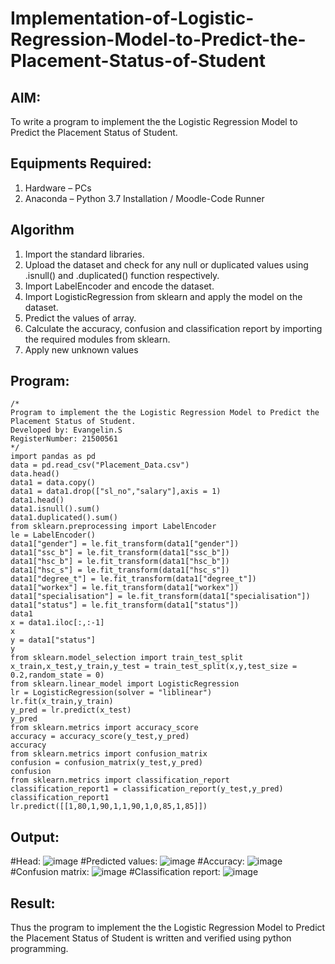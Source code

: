 # Implementation-of-Logistic-Regression-Model-to-Predict-the-Placement-Status-of-Student

## AIM:
To write a program to implement the the Logistic Regression Model to Predict the Placement Status of Student.

## Equipments Required:
1. Hardware – PCs
2. Anaconda – Python 3.7 Installation / Moodle-Code Runner

## Algorithm
1. Import the standard libraries.
2. Upload the dataset and check for any null or duplicated values using .isnull() and .duplicated() function respectively.
3. Import LabelEncoder and encode the dataset.
4. Import LogisticRegression from sklearn and apply the model on the dataset.
5. Predict the values of array.
6. Calculate the accuracy, confusion and classification report by importing the required modules from sklearn.
7. Apply new unknown values

## Program:
```
/*
Program to implement the the Logistic Regression Model to Predict the Placement Status of Student.
Developed by: Evangelin.S
RegisterNumber: 21500561
*/
import pandas as pd
data = pd.read_csv("Placement_Data.csv")
data.head()
data1 = data.copy()
data1 = data1.drop(["sl_no","salary"],axis = 1)
data1.head()
data1.isnull().sum()
data1.duplicated().sum()
from sklearn.preprocessing import LabelEncoder
le = LabelEncoder()
data1["gender"] = le.fit_transform(data1["gender"])
data1["ssc_b"] = le.fit_transform(data1["ssc_b"])
data1["hsc_b"] = le.fit_transform(data1["hsc_b"])
data1["hsc_s"] = le.fit_transform(data1["hsc_s"])
data1["degree_t"] = le.fit_transform(data1["degree_t"])
data1["workex"] = le.fit_transform(data1["workex"])
data1["specialisation"] = le.fit_transform(data1["specialisation"])
data1["status"] = le.fit_transform(data1["status"])
data1
x = data1.iloc[:,:-1]
x
y = data1["status"]
y
from sklearn.model_selection import train_test_split
x_train,x_test,y_train,y_test = train_test_split(x,y,test_size = 0.2,random_state = 0)
from sklearn.linear_model import LogisticRegression
lr = LogisticRegression(solver = "liblinear")
lr.fit(x_train,y_train)
y_pred = lr.predict(x_test)
y_pred
from sklearn.metrics import accuracy_score
accuracy = accuracy_score(y_test,y_pred)
accuracy
from sklearn.metrics import confusion_matrix
confusion = confusion_matrix(y_test,y_pred)
confusion
from sklearn.metrics import classification_report
classification_report1 = classification_report(y_test,y_pred)
classification_report1
lr.predict([[1,80,1,90,1,1,90,1,0,85,1,85]])

```

## Output:
#Head: 
![image](https://user-images.githubusercontent.com/94219798/162628936-0ad1bff5-04f5-43bf-abdd-72d4f3f716b2.png)
#Predicted values:
![image](https://user-images.githubusercontent.com/94219798/162628955-b1ade7ba-6238-4cad-ad70-a80f595d4915.png)
#Accuracy:
![image](https://user-images.githubusercontent.com/94219798/162628961-96d477e2-597a-4540-b753-7647e0b25487.png)
#Confusion matrix:
![image](https://user-images.githubusercontent.com/94219798/162628972-c0bc3e8a-b354-4d63-9317-6ed00db677bb.png)
#Classification report:
![image](https://user-images.githubusercontent.com/94219798/162628982-4156f756-044c-4ce5-8b44-9b5d037d3039.png)



## Result:
Thus the program to implement the the Logistic Regression Model to Predict the Placement Status of Student is written and verified using python programming.
